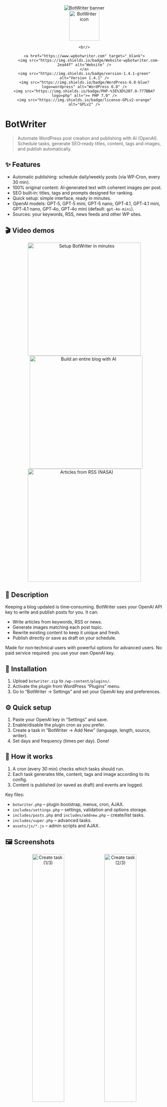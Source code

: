<div align="center">
	<img src="assets/images/banner-1544x500.png" alt="BotWriter banner" />
</div>

<div align="center">
	<img src="assets/images/icon-256x256.png" alt="BotWriter icon" width="96" />
  
	<br/>
  
	<a href="https://www.wpbotwriter.com" target="_blank">
		<img src="https://img.shields.io/badge/Website-wpbotwriter.com-2ea44f" alt="Website" />
	</a>
	<img src="https://img.shields.io/badge/version-1.4.1-green" alt="Version 1.4.1" />
	<img src="https://img.shields.io/badge/WordPress-6.8-blue?logo=wordpress" alt="WordPress 6.8" />
	<img src="https://img.shields.io/badge/PHP-%3E%3D%207.0-777BB4?logo=php" alt=">= PHP 7.0" />
	<img src="https://img.shields.io/badge/license-GPLv2-orange" alt="GPLv2" />
</div>

# BotWriter

> Automate WordPress post creation and publishing with AI (OpenAI). Schedule tasks, generate SEO‑ready titles, content, tags and images, and publish automatically.

## ✨ Features

- Automatic publishing: schedule daily/weekly posts (via WP‑Cron, every 30 min).
- 100% original content: AI‑generated text with coherent images per post.
- SEO built‑in: titles, tags and prompts designed for ranking.
- Quick setup: simple interface, ready in minutes.
- OpenAI models: GPT‑5, GPT‑5 mini, GPT‑5 nano, GPT‑4.1, GPT‑4.1 mini, GPT‑4.1 nano, GPT‑4o, GPT‑4o mini (default: `gpt-4o-mini`).
- Sources: your keywords, RSS, news feeds and other WP sites.

## 🎬 Video demos

<div align="center">
	<a href="https://www.youtube.com/watch?v=PatljFLDNwI" target="_blank">
		<img src="https://img.youtube.com/vi/PatljFLDNwI/hqdefault.jpg" alt="Setup BotWriter in minutes" width="360" />
	</a>
	<a href="https://www.youtube.com/watch?v=MpJ0KHKRYi8" target="_blank" style="margin-left: 12px;">
		<img src="https://img.youtube.com/vi/MpJ0KHKRYi8/hqdefault.jpg" alt="Build an entire blog with AI" width="360" />
	</a>
	<br/>
	<a href="https://youtu.be/7aq0496XwY0" target="_blank">
		<img src="https://img.youtube.com/vi/7aq0496XwY0/hqdefault.jpg" alt="Articles from RSS (NASA)" width="360" />
	</a>
</div>

## 📝 Description

Keeping a blog updated is time‑consuming. BotWriter uses your OpenAI API key to write and publish posts for you. It can:

- Write articles from keywords, RSS or news.
- Generate images matching each post topic.
- Rewrite existing content to keep it unique and fresh.
- Publish directly or save as draft on your schedule.

Made for non‑technical users with powerful options for advanced users. No paid service required: you use your own OpenAI key.

## 🚀 Installation

1. Upload `botwriter.zip` to `/wp-content/plugins/`.
2. Activate the plugin from WordPress “Plugins” menu.
3. Go to “BotWriter → Settings” and set your OpenAI key and preferences.

## ⚙️ Quick setup

1. Paste your OpenAI key in “Settings” and save.
2. Enable/disable the plugin cron as you prefer.
3. Create a task in “BotWriter → Add New” (language, length, source, writer).
4. Set days and frequency (times per day). Done!

## 🔄 How it works

1. A cron (every 30 min) checks which tasks should run.
2. Each task generates title, content, tags and image according to its config.
3. Content is published (or saved as draft) and events are logged.

Key files:
- `botwriter.php` – plugin bootstrap, menus, cron, AJAX.
- `includes/settings.php` – settings, validation and options storage.
- `includes/posts.php` and `includes/addnew.php` – create/list tasks.
- `includes/super.php` – advanced tasks.
- `assets/js/*.js` – admin scripts and AJAX.

## 🖼️ Screenshots

<div align="center">
	<img src="assets/images/screenshot-1.png" alt="Create task (1/3)" width="45%" />
	<img src="assets/images/screenshot-2.png" alt="Create task (2/3)" width="45%" />
	<br/>
	<img src="assets/images/screenshot-3.png" alt="Create task (3/3)" width="45%" />
	<img src="assets/images/screenshot-4.png" alt="Tasks list" width="45%" />
  
</div>

## ✅ Requirements

- WordPress 4.0+ (tested up to 6.8)
- PHP 7.0+
- OpenAI API key

## 🔐 Privacy & Security

- Admin screens protected with `current_user_can()`.
- Forms and AJAX with nonce and sanitization.
- We don’t collect personal data; you use your own OpenAI key.

## 📌 Changelog (highlights)

- 1.4.1 – Select OpenAI models (e.g., GPT‑5 / 4.1 / 4o) and image quality.
- 1.4.0 – Fully free plan; use your own OpenAI key.
- 1.3.x – “Super Tasks”, better scheduling, tutorial videos.
- 1.2.9 – Changes for WordPress.org guidelines.

For the full changelog see `readme.txt`.

## 🤝 Support

- Website: https://www.wpbotwriter.com
- Issues: open an issue in this repo.

---

# BotWriter (Español)

> Automatiza la creación y publicación de artículos en WordPress usando IA (OpenAI). Programa tareas, genera textos, títulos, etiquetas e imágenes optimizadas para SEO, y publica de forma automática.

## ✨ Características

- Publicación automática: programa artículos a diario o semanalmente (via WP‑Cron, cada 30 min).
- Contenido 100% original: textos generados por IA con imágenes coherentes por entrada.
- SEO integrado: títulos, etiquetas y prompts orientados a posicionamiento.
- Configuración rápida: interfaz simple, lista en minutos.
- Modelos OpenAI: GPT‑5, GPT‑5 mini, GPT‑5 nano, GPT‑4.1, GPT‑4.1 mini, GPT‑4.1 nano, GPT‑4o, GPT‑4o mini (por defecto: `gpt-4o-mini`).
- Fuentes: palabras clave propias, RSS, noticias y otros sitios WP.

## 🎬 Demos en YouTube

<div align="center">
	<a href="https://www.youtube.com/watch?v=PatljFLDNwI" target="_blank">
		<img src="https://img.youtube.com/vi/PatljFLDNwI/hqdefault.jpg" alt="Configura BotWriter en minutos" width="360" />
	</a>
	<a href="https://www.youtube.com/watch?v=MpJ0KHKRYi8" target="_blank" style="margin-left: 12px;">
		<img src="https://img.youtube.com/vi/MpJ0KHKRYi8/hqdefault.jpg" alt="Crea un blog entero con IA" width="360" />
	</a>
	<br/>
	<a href="https://youtu.be/7aq0496XwY0" target="_blank">
		<img src="https://img.youtube.com/vi/7aq0496XwY0/hqdefault.jpg" alt="Artículos desde RSS (NASA)" width="360" />
	</a>
</div>

## 📝 Descripción

Mantener un blog actualizado lleva tiempo. BotWriter usa tu clave de OpenAI para redactar y publicar entradas por ti. Puede:

- Escribir artículos a partir de palabras clave, RSS o noticias.
- Generar imágenes asociadas al tema del post.
- Reescribir contenido existente para mantenerlo único y actualizado.
- Publicar directamente o guardar como borrador en el horario que definas.

El plugin está pensado para no técnicos y ofrece opciones avanzadas para usuarios exigentes. No requiere servicios de pago propios: usas tu propia clave de OpenAI.

## 🚀 Instalación

1. Sube el archivo `botwriter.zip` a `/wp-content/plugins/`.
2. Activa el plugin en el menú «Plugins» de WordPress.
3. Ve a «BotWriter → Ajustes» y configura tu clave de OpenAI y preferencias.

## ⚙️ Configuración rápida

1. En «Ajustes», pega tu clave de OpenAI y guarda.
2. Activa/desactiva el cron del plugin según prefieras.
3. Crea una tarea en «BotWriter → Add New» eligiendo idioma, longitud, fuente y escritor.
4. Define días y frecuencia (veces al día). ¡Listo!

## 🔄 ¿Cómo funciona?

1. Un cron (cada 30 min) evalúa qué tareas deben ejecutarse.
2. Cada tarea genera título, contenido, etiquetas e imagen según su configuración.
3. El contenido se publica automáticamente (o se guarda como borrador) y se registran eventos en la tabla de logs.

Archivos clave:
- `botwriter.php` – bootstrap del plugin, menús, cron, AJAX.
- `includes/settings.php` – ajustes, validación y guardado de opciones.
- `includes/posts.php` y `includes/addnew.php` – creación y listado de tareas.
- `includes/super.php` – tareas avanzadas.
- `assets/js/*.js` – scripts de administración y AJAX.

## 🖼️ Capturas de pantalla

<div align="center">
	<img src="assets/images/screenshot-1.png" alt="Crear tarea (1/3)" width="45%" />
	<img src="assets/images/screenshot-2.png" alt="Crear tarea (2/3)" width="45%" />
	<br/>
	<img src="assets/images/screenshot-3.png" alt="Crear tarea (3/3)" width="45%" />
	<img src="assets/images/screenshot-4.png" alt="Listado de tareas" width="45%" />
  
</div>

## ✅ Requisitos

- WordPress 4.0+ (probado hasta 6.8)
- PHP 7.0+
- Clave de API de OpenAI

## 🔐 Privacidad y seguridad

- Entradas de administración protegidas con `current_user_can()`.
- Formularios y AJAX con `nonce` y sanitización.
- No recopilamos datos personales; usas tu propia clave de OpenAI.

## 📌 Changelog (resumen)

- 1.4.1 – Selección de modelos OpenAI (p. ej., GPT‑5 / 4.1 / 4o) y calidad de imagen.
- 1.4.0 – Plan 100% libre; usas tu propia clave de OpenAI.
- 1.3.x – «Super Tasks», mejoras de horario y vídeos tutoriales.
- 1.2.9 – Ajustes para cumplir directrices de WordPress.org.

Para el registro completo consulta `readme.txt`.

## 🤝 Soporte

- Web: https://www.wpbotwriter.com
- Incidencias: crea un issue en este repositorio.

---

© GPLv2 o posterior. Hecho con ❤️ para WordPress.
